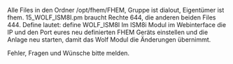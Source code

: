 Alle Files in den Ordner /opt/fhem/FHEM, Gruppe ist dialout, Eigentümer ist fhem. 
15_WOLF_ISM8I.pm braucht Rechte 644, die anderen beiden Files 444.
Define lautet: define <Name> WOLF_ISM8I <Port>
Im ISM8i Modul im Webinterface die IP und den Port eures neu definierten FHEM Geräts einstellen und die Anlage neu starten, damit das Wolf Modul die Änderungen übernimmt.

Fehler, Fragen und Wünsche bitte melden.
